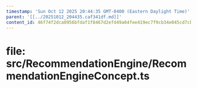 ```yaml
---
timestamp: 'Sun Oct 12 2025 20:44:35 GMT-0400 (Eastern Daylight Time)'
parent: '[[../20251012_204435.caf341df.md]]'
content_id: 46f74f2dca0956bfdaf1f8467d2efd49a64fee419ec7f9cb34e045cd7cba59b5
---
```


# file: src/RecommendationEngine/RecommendationEngineConcept.ts
